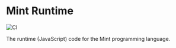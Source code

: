 # Mint Runtime
![CI](https://github.com/mint-lang/mint-runtime/workflows/CI/badge.svg?branch=master)

The runtime (JavaScript) code for the Mint programming language.
